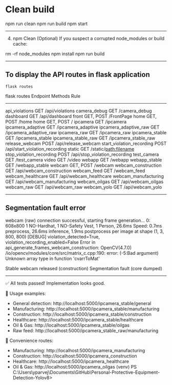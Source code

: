 # Clean build

npm run clean
npm run build
npm start

---

4. npm Clean (Optional)
   If you suspect a corrupted node_modules or build cache:

rm -rf node_modules
npm install
npm run build

---

## To display the API routes in flask application

`flask routes`

flask routes
Endpoint                   Methods    Rule

-------------------------  ---------  ------------------------------

api_violations             GET        /api/violations
camera_debug               GET        /camera_debug
dashboard                  GET        /api/dashboard
front                      GET, POST  /FrontPage
home                       GET, POST  /home
home                       GET, POST  /
ipcamera                   GET        /ipcamera
ipcamera_adaptive          GET        /ipcamera_adaptive
ipcamera_adaptive_raw      GET        /ipcamera_adaptive_raw
ipcamera_raw               GET        /ipcamera_raw
ipcamera_stable            GET        /ipcamera_stable
ipcamera_stable_raw        GET        /ipcamera_stable_raw
release_webcam             POST       /api/release_webcam
start_violation_recording  POST       /api/start_violation_recording
static                     GET        /static/<path:filename>
stop_violation_recording   POST       /api/stop_violation_recording
test_camera                GET        /test_camera
video                      GET        /video
webapp                     GET        /webapp
webapp_stable              GET        /webapp_stable
webcam                     GET, POST  /webcam
webcam_construction        GET        /api/webcam_construction
webcam_feed                GET        /webcam_feed
webcam_healthcare          GET        /api/webcam_healthcare
webcam_manufacturing       GET        /api/webcam_manufacturing
webcam_oilgas              GET        /api/webcam_oilgas
webcam_raw                 GET        /api/webcam_raw
webcam_yolo                GET        /api/webcam_yolo

---

## Segmentation fault error

webcam (raw) connection successful, starting frame generation...
0: 608x800 1 NO-Hardhat, 1 NO-Safety Vest, 1 Person, 26.6ms
Speed: 0.7ms preprocess, 26.6ms inference, 1.9ms postprocess per image at shape (1, 3, 800, 800)
[DEBUG] violation_detected=True, violation_recording_enabled=False
Error in api_generate_frames_webcam_construction: OpenCV(4.7.0) /io/opencv/modules/core/src/matrix_c.cpp:190: error: (-5:Bad argument) Unknown array type in function 'cvarrToMat'

Stable webcam released (construction)
Segmentation fault (core dumped)

----

✅ All tests passed! Implementation looks good.

📝 Usage examples:
  - General detection: http://localhost:5000/ipcamera_stable/general
  - Manufacturing: http://localhost:5000/ipcamera_stable/manufacturing
  - Construction: http://localhost:5000/ipcamera_stable/construction
  - Healthcare: http://localhost:5000/ipcamera_stable/healthcare
  - Oil & Gas: http://localhost:5000/ipcamera_stable/oilgas
  - Raw feed: http://localhost:5000/ipcamera_stable_raw/manufacturing

📝 Convenience routes:
  - Manufacturing: http://localhost:5000/ipcamera_manufacturing
  - Construction: http://localhost:5000/ipcamera_construction
  - Healthcare: http://localhost:5000/ipcamera_healthcare
  - Oil & Gas: http://localhost:5000/ipcamera_oilgas
(venv) PS C:\Users\yparvej\Documents\GitHub\Personal-Protective-Equipment-Detection-Yolov8> 